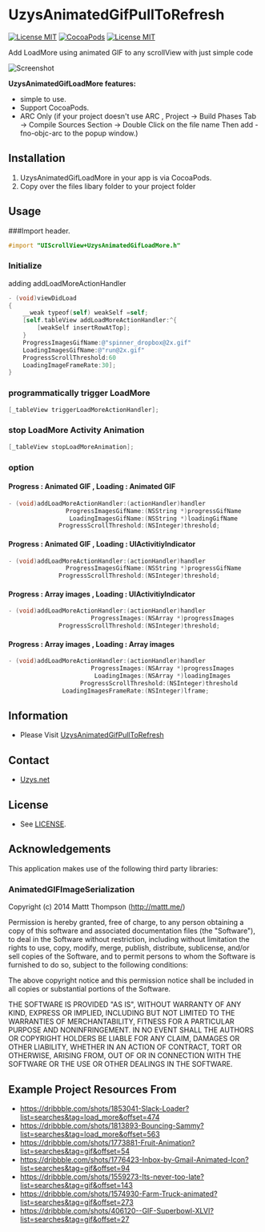 UzysAnimatedGifPullToRefresh
============================
[![License MIT](https://img.shields.io/badge/license-MIT-blue.svg?style=flat)](https://raw.githubusercontent.com/uzysjung/UzysAnimatedGifLoadMore/master/LICENSE)
[![CocoaPods](https://img.shields.io/cocoapods/v/UzysAnimatedGifPullToRefresh.svg?style=flat)](https://github.com/uzysjung/UzysAnimatedGifLoadMore)
[![License MIT](https://img.shields.io/badge/contact-@Uzysjung-blue.svg?style=flat)](http://uzys.net)

Add LoadMore using animated GIF to any scrollView with just simple code

![Screenshot](https://raw.githubusercontent.com/uzysjung/UzysAnimatedGifLoadMore/master/UzysAnimatedGifLoadMore.gif)

**UzysAnimatedGifLoadMore features:**

* simple to use.
* Support CocoaPods.
* ARC Only (if your project doesn't use ARC , Project -> Build Phases Tab -> Compile Sources Section -> Double Click on the file name Then add -fno-objc-arc to the popup window.)

## Installation
1. UzysAnimatedGifLoadMore in your app is via CocoaPods.
2. Copy over the files libary folder to your project folder
## Usage
###Import header.

``` objective-c
#import "UIScrollView+UzysAnimatedGifLoadMore.h"
```

### Initialize
adding addLoadMoreActionHandler

``` objective-c
- (void)viewDidLoad
{
    __weak typeof(self) weakSelf =self;
    [self.tableView addLoadMoreActionHandler:^{
        [weakSelf insertRowAtTop];
    }
    ProgressImagesGifName:@"spinner_dropbox@2x.gif" 
    LoadingImagesGifName:@"run@2x.gif" 
    ProgressScrollThreshold:60 
    LoadingImageFrameRate:30];
}
```
### programmatically trigger LoadMore
``` objective-c
[_tableView triggerLoadMoreActionHandler];
```

### stop LoadMore Activity Animation
``` objective-c
[_tableView stopLoadMoreAnimation];
```

### option
#### Progress : Animated GIF , Loading : Animated GIF
``` objective-c
- (void)addLoadMoreActionHandler:(actionHandler)handler
                ProgressImagesGifName:(NSString *)progressGifName
                 LoadingImagesGifName:(NSString *)loadingGifName
              ProgressScrollThreshold:(NSInteger)threshold;
```
#### Progress : Animated GIF , Loading : UIActivitiyIndicator
``` objective-c
- (void)addLoadMoreActionHandler:(actionHandler)handler
                ProgressImagesGifName:(NSString *)progressGifName
              ProgressScrollThreshold:(NSInteger)threshold;
```

#### Progress : Array images , Loading : UIActivitiyIndicator
``` objective-c
- (void)addLoadMoreActionHandler:(actionHandler)handler
                       ProgressImages:(NSArray *)progressImages
              ProgressScrollThreshold:(NSInteger)threshold;
```

#### Progress : Array images , Loading : Array images
``` objective-c
- (void)addLoadMoreActionHandler:(actionHandler)handler
                       ProgressImages:(NSArray *)progressImages
                        LoadingImages:(NSArray *)loadingImages
                    ProgressScrollThreshold:(NSInteger)threshold
               LoadingImagesFrameRate:(NSInteger)lframe;
```

## Information
 - Please Visit [UzysAnimatedGifPullToRefresh](https://github.com/uzysjung/UzysAnimatedGifPullToRefresh)  

## Contact
 - [Uzys.net](http://uzys.net)

## License
 - See [LICENSE](https://github.com/uzysjung/UzysAnimatedGifLoadMore/blob/master/LICENSE).

## Acknowledgements
This application makes use of the following third party libraries:

### AnimatedGIFImageSerialization
Copyright (c) 2014 Mattt Thompson (http://mattt.me/)

Permission is hereby granted, free of charge, to any person obtaining a copy
of this software and associated documentation files (the "Software"), to deal
in the Software without restriction, including without limitation the rights
to use, copy, modify, merge, publish, distribute, sublicense, and/or sell
copies of the Software, and to permit persons to whom the Software is
furnished to do so, subject to the following conditions:

The above copyright notice and this permission notice shall be included in
all copies or substantial portions of the Software.

THE SOFTWARE IS PROVIDED "AS IS", WITHOUT WARRANTY OF ANY KIND, EXPRESS OR
IMPLIED, INCLUDING BUT NOT LIMITED TO THE WARRANTIES OF MERCHANTABILITY,
FITNESS FOR A PARTICULAR PURPOSE AND NONINFRINGEMENT. IN NO EVENT SHALL THE
AUTHORS OR COPYRIGHT HOLDERS BE LIABLE FOR ANY CLAIM, DAMAGES OR OTHER
LIABILITY, WHETHER IN AN ACTION OF CONTRACT, TORT OR OTHERWISE, ARISING FROM,
OUT OF OR IN CONNECTION WITH THE SOFTWARE OR THE USE OR OTHER DEALINGS IN
THE SOFTWARE.

## Example Project Resources From
* https://dribbble.com/shots/1853041-Slack-Loader?list=searches&tag=load_more&offset=474
* https://dribbble.com/shots/1813893-Bouncing-Sammy?list=searches&tag=load_more&offset=563
* https://dribbble.com/shots/1773881-Fruit-Animation?list=searches&tag=gif&offset=54
* https://dribbble.com/shots/1776423-Inbox-by-Gmail-Animated-Icon?list=searches&tag=gif&offset=94
* https://dribbble.com/shots/1559273-Its-never-too-late?list=searches&tag=gif&offset=143
* https://dribbble.com/shots/1574930-Farm-Truck-animated?list=searches&tag=gif&offset=273
* https://dribbble.com/shots/406120--GIF-Superbowl-XLVI?list=searches&tag=gif&offset=27

